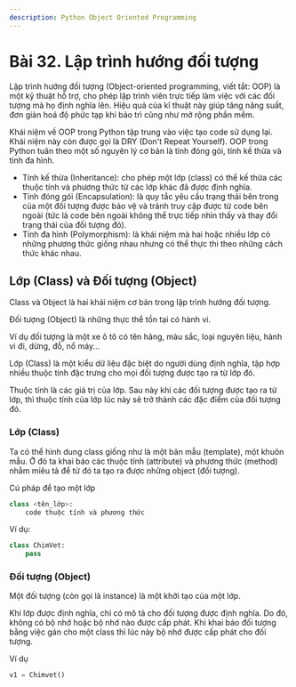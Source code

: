 ```yaml
---
description: Python Object Oriented Programming
---
```


# Bài 32. Lập trình hướng đối tượng

Lập trình hướng đối tượng \(Object-oriented programming, viết tắt: OOP\) là một kỹ thuật hỗ trợ, cho phép lập trình viên trực tiếp làm việc với các đối tượng mà họ định nghĩa lên. Hiệu quả của kĩ thuật này giúp tăng năng suất, đơn giản hoá độ phức tạp khi bảo trì cũng như mở rộng phần mềm. 

Khái niệm về OOP trong Python tập trung vào việc tạo code sử dụng lại. Khái niệm này còn được gọi là DRY \(Don't Repeat Yourself\). OOP trong Python tuân theo một số nguyên lý cơ bản là tính đóng gói, tính kế thừa và tính đa hình.

* Tính kế thừa \(Inheritance\): cho phép một lớp \(class\) có thể kế thừa các thuộc tính và phương thức từ các lớp khác đã được định nghĩa.
* Tính đóng gói \(Encapsulation\): là quy tắc yêu cầu trạng thái bên trong của một đối tượng được bảo vệ và tránh truy cập được từ code bên ngoài \(tức là code bên ngoài không thể trực tiếp nhìn thấy và thay đổi trạng thái của đối tượng đó\).
* Tính đa hình \(Polymorphism\): là khái niệm mà hai hoặc nhiều lớp có những phương thức giống nhau nhưng có thể thực thi theo những cách thức khác nhau.

## Lớp \(Class\) và Đối tượng \(Object\)

Class và Object là hai khái niệm cơ bản trong lập trình hướng đối tượng.

Đối tượng \(Object\) là những thực thể tồn tại có hành vi.

Ví dụ đối tượng là một xe ô tô có tên hãng, màu sắc, loại nguyên liệu, hành vi đi, dừng, đỗ, nổ máy...

Lớp \(Class\) là một kiểu dữ liệu đặc biệt do người dùng định nghĩa, tập hợp nhiều thuộc tính đặc trưng cho mọi đối tượng được tạo ra từ lớp đó.

Thuộc tính là các giá trị của lớp. Sau này khi các đối tượng được tạo ra từ lớp, thì thuộc tính của lớp lúc này sẽ trở thành các đặc điểm của đối tượng đó.

### Lớp \(Class\)

Ta có thể hình dung class giống như là một bản mẫu \(template\), một khuôn mẫu. Ở đó ta khai báo các thuộc tính \(attribute\) và phương thức \(method\) nhằm miêu tả để từ đó ta tạo ra được những object \(đối tượng\).

Cú pháp để tạo một lớp

```python
class <tên_lớp>:
    code thuộc tính và phương thức
```

Ví dụ:

```python
class ChimVet:
    pass
```

### Đối tượng \(Object\)

Một đối tượng \(còn gọi là instance\) là một khởi tạo của một lớp. 

Khi lớp được định nghĩa, chỉ có mô tả cho đối tượng được định nghĩa. Do đó, không có bộ nhớ hoặc bộ nhớ nào được cấp phát. Khi khai báo đối tượng bằng việc gán cho một class thì lúc này bộ nhớ được cấp phát cho đối tượng. 

Ví dụ

```python
v1 = Chimvet()
```



